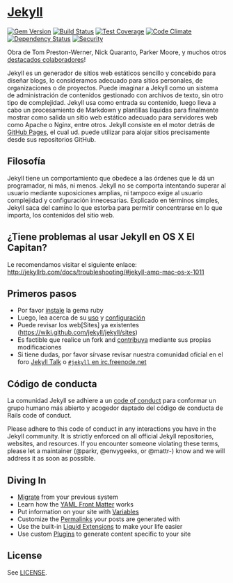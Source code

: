 # [Jekyll](http://jekyllrb.com/)

[![Gem Version](https://img.shields.io/gem/v/jekyll.svg)][ruby-gems]
[![Build Status](https://travis-ci.org/jekyll/jekyll.svg?branch=master)][travis]
[![Test Coverage](https://codeclimate.com/github/jekyll/jekyll/badges/coverage.svg)][coverage]
[![Code Climate](https://codeclimate.com/github/jekyll/jekyll/badges/gpa.svg)][codeclimate]
[![Dependency Status](https://gemnasium.com/jekyll/jekyll.svg)][gemnasium]
[![Security](https://hakiri.io/github/jekyll/jekyll/master.svg)][hakiri]

[ruby-gems]: https://rubygems.org/gems/jekyll
[gemnasium]: https://gemnasium.com/jekyll/jekyll
[codeclimate]: https://codeclimate.com/github/jekyll/jekyll
[coverage]: https://codeclimate.com/github/jekyll/jekyll/coverage
[hakiri]: https://hakiri.io/github/jekyll/jekyll/master
[travis]: https://travis-ci.org/jekyll/jekyll

Obra de Tom Preston-Werner, Nick Quaranto, Parker Moore, y muchos otros [destacados colaboradores](https://github.com/jekyll/jekyll/graphs/contributors)!

Jekyll es un generador de sitios web estáticos sencillo y concebido para diseñar blogs, lo consideramos adecuado para sitios personales, de organizaciones o de proyectos. Puede imaginar a Jekyll como un sistema de administración de contenidos gestionado con archivos de texto, sin otro tipo de complejidad. Jekyll usa como entrada su contenido, luego lleva a cabo un procesamiento de Markdown y plantillas líquidas para finalmente mostrar como salida un sitio web estático adecuado para servidores web como Apache o Nginx, entre otros. Jekyll consiste en el motor detrás de [GitHub Pages](http://pages.github.com), el cual ud. puede utilizar para alojar sitios precisamente desde sus repositorios GitHub.

## Filosofía

Jekyll tiene un comportamiento que obedece a las órdenes que le dá un programador, ni más, ni menos. Jekyll no se comporta intentando superar al usuario mediante suposiciones amplias, ni tampoco exige al usuario complejidad y configuración innecesarias. Explicado en términos simples, Jekyll saca del camino lo que estorba para permitir concentrarse en lo que importa, los contenidos del sitio web.

## ¿Tiene problemas al usar Jekyll en OS X El Capitan?

Le recomendamos visitar el siguiente enlace: http://jekyllrb.com/docs/troubleshooting/#jekyll-amp-mac-os-x-1011

## Primeros pasos

* Por favor [instale](http://jekyllrb.com/docs/installation/) la gema ruby
* Luego, lea acerca de su [uso](http://jekyllrb.com/docs/usage/) y [configuración](http://jekyllrb.com/docs/configuration/)
* Puede revisar los web[Sites] ya existentes (https://wiki.github.com/jekyll/jekyll/sites)
* Es factible que realice un fork and [contribuya](http://jekyllrb.com/docs/contributing/) mediante sus propias modificaciones
* Si tiene dudas, por favor sírvase revisar nuestra comunidad oficial en el foro [Jekyll Talk](https://talk.jekyllrb.com/) o [`#jekyll` en irc.freenode.net](https://botbot.me/freenode/jekyll/)

## Código de conducta

La comunidad Jekyll se adhiere a un [code of conduct](CONDUCT.md) para conformar un grupo humano más abierto y acogedor  daptado del código de conducta de Rails code of conduct.

Please adhere to this code of conduct in any interactions you have in the
Jekyll community. It is strictly enforced on all official Jekyll
repositories, websites, and resources. If you encounter someone violating
these terms, please let a maintainer (@parkr, @envygeeks, or @mattr-) know
and we will address it as soon as possible.

## Diving In

* [Migrate](http://import.jekyllrb.com/docs/home/) from your previous system
* Learn how the [YAML Front Matter](http://jekyllrb.com/docs/frontmatter/) works
* Put information on your site with [Variables](http://jekyllrb.com/docs/variables/)
* Customize the [Permalinks](http://jekyllrb.com/docs/permalinks/) your posts are generated with
* Use the built-in [Liquid Extensions](http://jekyllrb.com/docs/templates/) to make your life easier
* Use custom [Plugins](http://jekyllrb.com/docs/plugins/) to generate content specific to your site

## License

See [LICENSE](https://github.com/jekyll/jekyll/blob/master/LICENSE).
